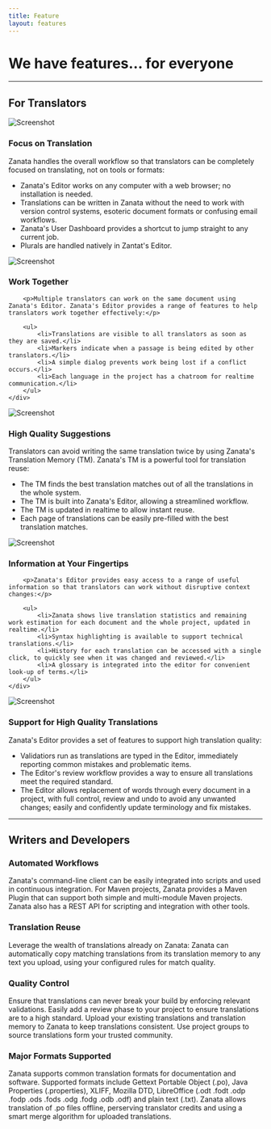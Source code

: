 ```yaml
---
title: Feature
layout: features
---
```

<div class="txt--hero l--push-bottom-1">
    <h1 class="txt--align-center gamma"><span class="heading--secondary">We have features…</span> for everyone</h1>
</div>

<hr>

<h2 class="txt--align-center alpha heading--secondary">For Translators</h2>

<div class="g l--push-top-2">
    <div class="g__item w--1-3">
        <img src="http://placehold.it/400x300" alt="Screenshot">
    </div>
    <div class="g__item w--2-3">
        <h3 class="l--push-top-0">Focus on Translation</h3>
        <!--
         - plural support
         - dashboard (recent addition)
        -->
        <p>Zanata handles the overall workflow so that translators can be completely focused on translating, not on tools or formats:</p>
        <ul>
           <li>Zanata's Editor works on any computer with a web browser; no installation is needed.</li>
           <li>Translations can be written in Zanata without the need to work with version control systems, esoteric document formats or confusing email workflows.</li>
           <li>Zanata's User Dashboard provides a shortcut to jump straight to any current job.</li>
           <li>Plurals are handled natively in Zantat's Editor.</li>
        </ul>
    </div>
</div>

<div class="g--rev l--push-top-2">
    <div class="g__item w--1-3">
        <img src="http://placehold.it/400x300" alt="Screenshot">
    </div>
    <div class="g__item w--2-3">
        <h3 class="l--push-top-0">Work Together</h3>
        <!--
          - concurrent editing of the same document, immediately shared
          - position indicators
          - conflict resolution
          - chatroom
        -->

        <p>Multiple translators can work on the same document using Zanata's Editor. Zanata's Editor provides a range of features to help translators work together effectively:</p>

        <ul>
            <li>Translations are visible to all translators as soon as they are saved.</li>
            <li>Markers indicate when a passage is being edited by other translators.</li>
            <li>A simple dialog prevents work being lost if a conflict occurs.</li>
            <li>Each language in the project has a chatroom for realtime communication.</li>
        </ul>
    </div>
</div>

<div class="g l--push-top-2">
    <div class="g__item w--1-3">
        <img src="http://placehold.it/400x300" alt="Screenshot">
    </div>
    <div class="g__item w--2-3">
        <h3 class="l--push-top-0">High Quality Suggestions</h3>
        <!--
         - shared translation memory, updated in realtime
         - TM merge - re-use translations from similar documents
        -->
        <p>Translators can avoid writing the same translation twice by using Zanata's Translation Memory (TM). Zanata's TM is a powerful tool for translation reuse:</p>
        <ul>
           <li>The TM finds the best translation matches out of all the translations in the whole system.</li>
           <li>The TM is built into Zanata's Editor, allowing a streamlined workflow.</li>
           <li>The TM is updated in realtime to allow instant reuse.</li>
           <li>Each page of translations can be easily pre-filled with the best translation matches.</li>
        </ul>
    </div>
</div>

<div class="g--rev l--push-top-2">
    <div class="g__item w--1-3">
        <img src="http://placehold.it/400x300" alt="Screenshot">
    </div>
    <div class="g__item w--2-3">
        <h3 class="l--push-top-0">Information at Your Fingertips</h3>
        <!--
         - syntax highlighting
         - live statistics
         - translation history
         - glossary
        -->

        <p>Zanata's Editor provides easy access to a range of useful information so that translators can work without disruptive context changes:</p>

        <ul>
            <li>Zanata shows live translation statistics and remaining work estimation for each document and the whole project, updated in realtime.</li>
            <li>Syntax highlighting is available to support technical translations.</li>
            <li>History for each translation can be accessed with a single click, to quickly see when it was changed and reviewed.</li>
            <li>A glossary is integrated into the editor for convenient look-up of terms.</li>
        </ul>
    </div>
</div>

<div class="g l--push-v-2">
    <div class="g__item w--1-3">
        <img src="http://placehold.it/400x300" alt="Screenshot">
    </div>
    <div class="g__item w--2-3">
        <h3 class="l--push-top-0">Support for High Quality Translations</h3>
        <!--
         - project-wide search & replace
         - review workflow
        -->
        <p>Zanata's Editor provides a set of features to support high translation quality:</p>
        <ul>
           <li>Validatiors run as translations are typed in the Editor, immediately reporting common mistakes and problematic items.</li>
           <li>The Editor's review workflow provides a way to ensure all translations meet the required standard.</li>
           <li>The Editor allows replacement of words through every document in a project, with full control, review and undo to avoid any unwanted changes; easily and confidently update terminology and fix mistakes.</li>
        </ul>
    </div>
</div>

<hr>

<h2 class="txt--align-center alpha heading--secondary">Writers and Developers</h2>

### Automated Workflows

<!--
 - CLI client (fedora package, downloadable script)
 - Maven Plugin, supports multi-module projects
 - REST API for push, pull, stats
 - skynet integration
-->

Zanata's command-line client can be easily integrated into scripts and used in continuous integration. For Maven projects, Zanata provides a Maven Plugin that can support both simple and multi-module Maven projects. Zanata also has a REST API for scripting and integration with other tools.


### Translation Reuse
<!--
 - automatic reuse (copytrans), configurable
-->

Leverage the wealth of translations already on Zanata: Zanata can automatically copy matching translations from its translation memory to any text you upload, using your configured rules for match quality.


### Quality Control
<!--
 - enforced validations (TODO check that it is deployed before including in feature highlight)
 - translation reviews (optional)
 - TMX import/export (TODO put this in translator section as well)
 - Project Groups
 - Access control: Fedora projects limited to Fedora logins
-->

Ensure that translations can never break your build by enforcing relevant validations. Easily add a review phase to your project to ensure translations are to a high standard. Upload your existing translations and translation memory to Zanata to keep translations consistent. Use project groups to source translations form your trusted community.


### Major Formats Supported
<!--
 - supports Gettext(PO), Properties, XLIFF, LibreOffice (ODT, etc.), Mozilla DTD
 - publican/docbook workflow
 - smart merge of PO files after offline translation
 - preserves PO translation credits
 - ignore outdated translations in uploaded Properties files
-->

Zanata supports common translation formats for documentation and software. Supported formats include Gettext Portable Object (.po), Java Properties (.properties), XLIFF, Mozilla DTD, LibreOffice (.odt .fodt .odp .fodp .ods .fods .odg .fodg .odb .odf) and plain text (.txt). Zanata allows translation of .po files offline, perserving translator credits and using a smart merge algorithm for uploaded translations.

<!--
## General

 - Very large documents and projects supported (REST and editor)
 - Login systems supported:
    - username/password (native Zanata)
    - OpenID: Google, Yahoo, Fedora
    - Kerberos
    - nukes (jboss.org)

## This is not really a feature

 - built and supported by Red Hat engineers
    - resources to respond to new feature requests (this is probably misleading)
    - dedicated development team without the cost of commercial tools

-->
